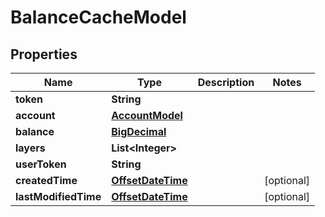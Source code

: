 
# BalanceCacheModel

## Properties
Name | Type | Description | Notes
------------ | ------------- | ------------- | -------------
**token** | **String** |  | 
**account** | [**AccountModel**](AccountModel.md) |  | 
**balance** | [**BigDecimal**](BigDecimal.md) |  | 
**layers** | **List&lt;Integer&gt;** |  | 
**userToken** | **String** |  | 
**createdTime** | [**OffsetDateTime**](OffsetDateTime.md) |  |  [optional]
**lastModifiedTime** | [**OffsetDateTime**](OffsetDateTime.md) |  |  [optional]



